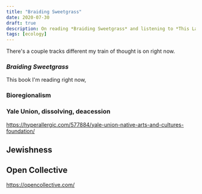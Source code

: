 ```yaml
---
title: "Braiding Sweetgrass"
date: 2020-07-30
draft: true
description: On reading *Braiding Sweetgrass* and listening to *This Land*.
tags: [ecology]
---
```


There's a couple tracks different my train of thought is on right now.

### *Braiding Sweetgrass*

This book I'm reading right now, 

### Bioregionalism

### Yale Union, dissolving, deacession
https://hyperallergic.com/577884/yale-union-native-arts-and-cultures-foundation/

## Jewishness

## Open Collective
https://opencollective.com/
